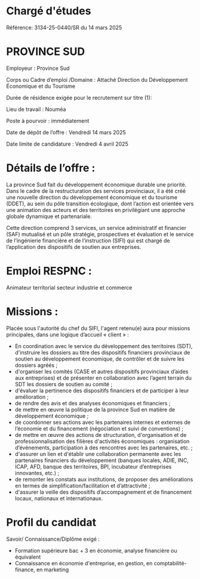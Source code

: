 # Chargé d'études

Référence: 3134-25-0440/SR du 14 mars 2025

# PROVINCE SUD

Employeur : Province Sud

Corps ou Cadre d’emploi /Domaine : Attaché Direction du Développement Économique et du Tourisme

Durée de résidence exigée pour le recrutement sur titre (1):

Lieu de travail : Nouméa

Poste à pourvoir : immédiatement

Date de dépôt de l’offre : Vendredi 14 mars 2025

Date limite de candidature : Vendredi 4 avril 2025

# Détails de l’offre :

La province Sud fait du développement économique durable une priorité. Dans le cadre de la restructuration des services provinciaux, il a été créé une nouvelle direction du développement économique et du tourisme (DDET), au sein du pôle transition écologique, dont l’action est orientée vers une animation des acteurs et des territoires en privilégiant une approche globale dynamique et partenariale.

Cette direction comprend 3 services, un service administratif et financier (SAF) mutualisé et un pôle stratégie, prospectives et évaluation et le service de l’ingénierie financière et de l’instruction (SIFI) qui est chargé de l’application des dispositifs de soutien aux entreprises.

# Emploi RESPNC :

Animateur territorial secteur industrie et commerce

# Missions :

Placée sous l'autorité du chef du SIFI, l'agent retenu(e) aura pour missions principales, dans une logique d’accueil « client » :

- En coordination avec le service du développement des territoires (SDT), d'instruire les dossiers au titre des dispositifs financiers provinciaux de soutien au développement économique, de contrôler et de suivre les dossiers agréés ;
- d'organiser les comités (CASE et autres dispositifs provinciaux d’aides aux entreprises) et de présenter en collaboration avec l’agent terrain du SDT les dossiers de soutien au comité ;
- d'évaluer la pertinence des dispositifs financiers et de participer à leur amélioration ;
- de rendre des avis et des analyses économiques et financiers ;
- de mettre en œuvre la politique de la province Sud en matière de développement économique ;
- de coordonner ses actions avec les partenaires internes et externes de l’économie et du financement (négociation et suivi de conventions) ;
- de mettre en œuvre des actions de structuration, d'organisation et de professionnalisation des filières d'activités économiques : organisation d’événements, participation à des rencontres avec les partenaires, etc. ;
- d'assurer un lien et d'établir une collaboration permanente avec les partenaires financiers du développement (banques locales, ADIE, INC, ICAP, AFD, banque des territoires, BPI, incubateur d’entreprises innovantes, etc.) ;
- de remonter les constats aux institutions, de proposer des améliorations en termes de simplification/facilitation et d’attractivité ;
- d'assurer la veille des dispositifs d’accompagnement et de financement locaux, nationaux et internationaux.

# Profil du candidat

Savoir/ Connaissance/Diplôme exigé :

- Formation supérieure bac + 3 en économie, analyse financière ou équivalent
- Connaissance en économie d'entreprise, en gestion, en comptabilité-finance, en marketing
